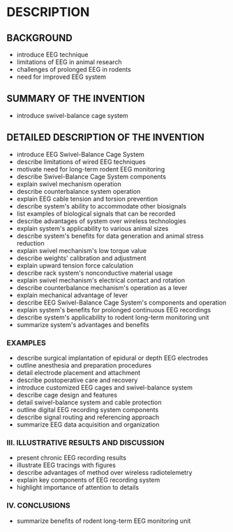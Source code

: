 # DESCRIPTION

## BACKGROUND

- introduce EEG technique
- limitations of EEG in animal research
- challenges of prolonged EEG in rodents
- need for improved EEG system

## SUMMARY OF THE INVENTION

- introduce swivel-balance cage system

## DETAILED DESCRIPTION OF THE INVENTION

- introduce EEG Swivel-Balance Cage System
- describe limitations of wired EEG techniques
- motivate need for long-term rodent EEG monitoring
- describe Swivel-Balance Cage System components
- explain swivel mechanism operation
- describe counterbalance system operation
- explain EEG cable tension and torsion prevention
- describe system's ability to accommodate other biosignals
- list examples of biological signals that can be recorded
- describe advantages of system over wireless technologies
- explain system's applicability to various animal sizes
- describe system's benefits for data generation and animal stress reduction
- explain swivel mechanism's low torque value
- describe weights' calibration and adjustment
- explain upward tension force calculation
- describe rack system's nonconductive material usage
- explain swivel mechanism's electrical contact and rotation
- describe counterbalance mechanism's operation as a lever
- explain mechanical advantage of lever
- describe EEG Swivel-Balance Cage System's components and operation
- explain system's benefits for prolonged continuous EEG recordings
- describe system's applicability to rodent long-term monitoring unit
- summarize system's advantages and benefits

### EXAMPLES

- describe surgical implantation of epidural or depth EEG electrodes
- outline anesthesia and preparation procedures
- detail electrode placement and attachment
- describe postoperative care and recovery
- introduce customized EEG cages and swivel-balance system
- describe cage design and features
- detail swivel-balance system and cable protection
- outline digital EEG recording system components
- describe signal routing and referencing approach
- summarize EEG data acquisition and organization

### III. ILLUSTRATIVE RESULTS AND DISCUSSION

- present chronic EEG recording results
- illustrate EEG tracings with figures
- describe advantages of method over wireless radiotelemetry
- explain key components of EEG recording system
- highlight importance of attention to details

### IV. CONCLUSIONS

- summarize benefits of rodent long-term EEG monitoring unit

